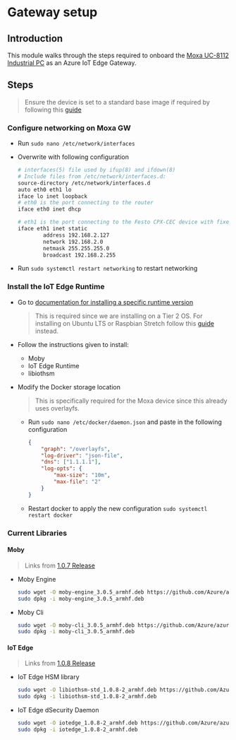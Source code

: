 # Gateway setup

## Introduction

This module walks through the steps required to onboard the [Moxa UC-8112 Industrial PC](https://www.moxa.com/en/products/industrial-computing/arm-based-computers/uc-8100-series/uc-8112-lx) as an Azure IoT Edge Gateway.

## Steps

> Ensure the device is set to a standard base image if required by following this [guide](workshop-preparation.md)

### Configure networking on Moxa GW

* Run `sudo nano /etc/network/interfaces`
* Overwrite with following configuration

    ```bash
    # interfaces(5) file used by ifup(8) and ifdown(8)
    # Include files from /etc/network/interfaces.d:
    source-directory /etc/network/interfaces.d
    auto eth0 eth1 lo
    iface lo inet loopback
    # eth0 is the port connecting to the router
    iface eth0 inet dhcp

    # eth1 is the port connecting to the Festo CPX-CEC device with fixed IP settings
    iface eth1 inet static
            address 192.168.2.127
            network 192.168.2.0
            netmask 255.255.255.0
            broadcast 192.168.2.255
    ```

* Run `sudo systemctl restart networking` to restart networking

### Install the IoT Edge Runtime

* Go to [documentation for installing a specific runtime version](https://docs.microsoft.com/en-us/azure/iot-edge/how-to-install-iot-edge-linux#install-a-specific-runtime-version)
    > This is required since we are installing on a Tier 2 OS. For installing on Ubuntu LTS or Raspbian Stretch follow this [guide]() instead.

* Follow the instructions given to install:
  * Moby
  * IoT Edge Runtime
  * libiothsm
* Modify the Docker storage location
    > This is specifically required for the Moxa device since this already uses overlayfs.
  * Run `sudo nano /etc/docker/daemon.json` and paste in the following configuration

    ```json
    {
        "graph": "/overlayfs",
        "log-driver": "json-file",
        "dns": ["1.1.1.1"],
        "log-opts": {
            "max-size": "10m",
            "max-file": "2"
        }
    }
    ```
  * Restart docker to apply the new configuration `sudo systemctl restart docker`

### Current Libraries

#### Moby

> Links from [1.0.7 Release](https://github.com/Azure/azure-iotedge/releases/tag/1.0.7)

* Moby Engine

    ```sh
    sudo wget -O moby-engine_3.0.5_armhf.deb https://github.com/Azure/azure-iotedge/releases/download/1.0.7/moby-engine_3.0.5_armhf.deb
    sudo dpkg -i moby-engine_3.0.5_armhf.deb
    ```

* Moby Cli

    ```sh
    sudo wget -O moby-cli_3.0.5_armhf.deb https://github.com/Azure/azure-iotedge/releases/download/1.0.7/moby-cli_3.0.5_armhf.deb
    sudo dpkg -i moby-cli_3.0.5_armhf.deb
    ```

#### IoT Edge

> Links from [1.0.8 Release](https://github.com/Azure/azure-iotedge/releases/tag/1.0.8)

* IoT Edge HSM library

    ```sh
    sudo wget -O libiothsm-std_1.0.8-2_armhf.deb https://github.com/Azure/azure-iotedge/releases/download/1.0.8/libiothsm-std_1.0.8-2_armhf.deb
    sudo dpkg -i libiothsm-std_1.0.8-2_armhf.deb
    ```

* IoT Edge dSecurity Daemon

    ```sh
    sudo wget -O iotedge_1.0.8-2_armhf.deb https://github.com/Azure/azure-iotedge/releases/download/1.0.8/libiothsm-std_1.0.8-2_armhf.deb
    sudo dpkg -i iotedge_1.0.8-2_armhf.deb
    ```
